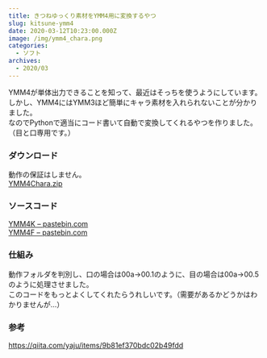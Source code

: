 ```yaml
---
title: きつねゆっくり素材をYMM4用に変換するやつ
slug: kitsune-ymm4
date: 2020-03-12T10:23:00.000Z
image: /img/ymm4_chara.png
categories:
  - ソフト
archives:
  - 2020/03
---
```

YMM4が単体出力できることを知って、最近はそっちを使うようにしています。\
しかし、YMM4にはYMM3ほど簡単にキャラ素材を入れられないことが分かりました。\
なのでPythonで適当にコード書いて自動で変換してくれるやつを作りました。（目と口専用です。）

### ダウンロード

動作の保証はしません。\
[YMM4Chara.zip](https://dl.accessto.net/dl/software/YMM4Chara.zip)



### ソースコード

[YMM4K – pastebin.com](https://pastebin.com/ATiGiDFS)\
[YMM4F – pastebin.com](https://pastebin.com/e6CbaAKR)

### 仕組み

動作フォルダを判別し、口の場合は00a→00.1のように、目の場合は00a→00.5のように処理させました。\
このコードをもっとよくしてくれたらうれしいです。（需要があるかどうかはわかりませんが…）

### 参考

<https://qiita.com/yaju/items/9b81ef370bdc02b49fdd>